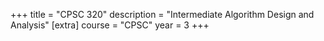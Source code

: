 +++
title = "CPSC 320"
description = "Intermediate Algorithm Design and Analysis"
[extra]
course = "CPSC"
year = 3
+++